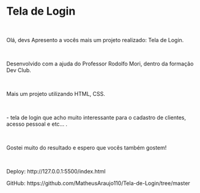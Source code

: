 <h1>Tela de Login</h1>
<br>
<p>Olá, devs
Apresento a vocês mais um projeto realizado: Tela de Login.</p>
<br>
<p>Desenvolvido com a ajuda do Professor Rodolfo Mori, dentro da formação Dev Club.</p>
<br>
<p>Mais um projeto utilizando HTML, CSS.</p>
<br>
<p>- tela de login que acho muito interessante para o cadastro de clientes, acesso pessoal e etc... .</p>
<br>
<p>Gostei muito do resultado e espero que vocês também gostem! </p>
<br>
<p>Deploy: http://127.0.0.1:5500/index.html</p>
<p>GitHub: https://github.com/MatheusAraujo110/Tela-de-Login/tree/master</p>
